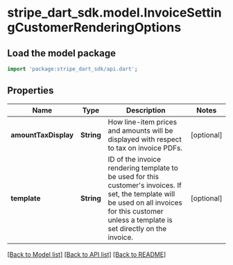 # stripe_dart_sdk.model.InvoiceSettingCustomerRenderingOptions

## Load the model package
```dart
import 'package:stripe_dart_sdk/api.dart';
```

## Properties
Name | Type | Description | Notes
------------ | ------------- | ------------- | -------------
**amountTaxDisplay** | **String** | How line-item prices and amounts will be displayed with respect to tax on invoice PDFs. | [optional] 
**template** | **String** | ID of the invoice rendering template to be used for this customer's invoices. If set, the template will be used on all invoices for this customer unless a template is set directly on the invoice. | [optional] 

[[Back to Model list]](../README.md#documentation-for-models) [[Back to API list]](../README.md#documentation-for-api-endpoints) [[Back to README]](../README.md)


